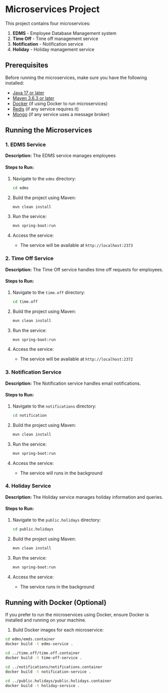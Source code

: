 # Microservices Project

This project contains four microservices:

1. **EDMS** - Employee Database Management system
2. **Time Off** - Time off management service
3. **Notification** - Notification service
4. **Holiday** - Holiday management service

## Prerequisites

Before running the microservices, make sure you have the following installed:

- [Java 17 or later](https://adoptium.net/)
- [Maven 3.6.3 or later](https://maven.apache.org/download.cgi)
- [Docker](https://www.docker.com/get-started) (if using Docker to run microservices)
- [Redis](https://redis.io/) (if any service requires it)
- [Mongo](https://www.rabbitmq.com/) (if any service uses a message broker)

## Running the Microservices

### 1. EDMS Service

**Description:** The EDMS service manages employees

#### Steps to Run:

1. Navigate to the `edms` directory:
    ```bash
    cd edms
    ```

2. Build the project using Maven:
    ```bash
    mvn clean install
    ```

3. Run the service:
    ```bash
    mvn spring-boot:run
    ```

4. Access the service:
    - The service will be available at `http://localhost:2373`

### 2. Time Off Service

**Description:** The Time Off service handles time off requests for employees.

#### Steps to Run:

1. Navigate to the `time.off` directory:
    ```bash
    cd time.off
    ```

2. Build the project using Maven:
    ```bash
    mvn clean install
    ```

3. Run the service:
    ```bash
    mvn spring-boot:run
    ```

4. Access the service:
    - The service will be available at `http://localhost:2372`

### 3. Notification Service

**Description:** The Notification service handles email notifications.

#### Steps to Run:

1. Navigate to the `notifications` directory:
    ```bash
    cd notification
    ```

2. Build the project using Maven:
    ```bash
    mvn clean install
    ```

3. Run the service:
    ```bash
    mvn spring-boot:run
    ```

4. Access the service:
    - The service will runs in the background

### 4. Holiday Service

**Description:** The Holiday service manages holiday information and queries.

#### Steps to Run:

1. Navigate to the `public.holidays` directory:
    ```bash
    cd public.holidays
    ```

2. Build the project using Maven:
    ```bash
    mvn clean install
    ```

3. Run the service:
    ```bash
    mvn spring-boot:run
    ```

4. Access the service:
    - The service runs in the background

## Running with Docker (Optional)

If you prefer to run the microservices using Docker, ensure Docker is installed and running on your machine.

1. Build Docker images for each microservice:

```bash
cd edms/emds.container
docker build -t edms-service .

cd ../time.off/time.off.container
docker build -t time-off-service .

cd ../notifications/notifications.container
docker build -t notification-service .

cd ../public.holidays/public.holidays.container
docker build -t holiday-service .
